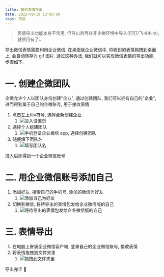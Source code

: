 ```yaml
---
title: 微信表情导出
date: 2022-09-19 13:00:00
tags: 日常
---
```


> 表情导出功能本身不常用, 但导出后再往非企微环境中导入(钉钉/飞书/kim), 就很用有了...

导出微信表情需要利用企业微信. 在桌面版企业微信中, 将收到的表情拖拽到桌面上, 会自动转存为 gif 图片. 通过这种办法, 我们就可以实现微信表情的导出功能, 步骤如下.

# 一. 创建企微团队

企微允许个人以团队身份创建"企业", 通过创建团队, 我们可以拥有自己的"企业", 进而得到属于自己的企微账号, 用于接收表情

1.  点击左上角`≡`符号, 选择全新创建企业
    1.  ![进入设置页](http://tva1.sinaimg.cn/large/007Yq4pTly1h6b79okxq5j30u01uojrx.jpg)
2.  选择个人组建团队
    1.  ![手机登录企业微信 app, 选择创建团队](http://tva1.sinaimg.cn/large/007Yq4pTly1h6b76zhhl9j30u01uomxy.jpg)
3.  随便填下团队名
    1.  ![填写团队名](http://tva1.sinaimg.cn/large/007Yq4pTly1h6b77rn6efj30u01uoaah.jpg)

进入后即得到一个企业微信账号
    
# 二. 用企业微信账号添加自己

1.  添加好友, 搜索自己的手机号, 添加的微信为好友
    1.  ![添加自己为好友](http://tva1.sinaimg.cn/large/007Yq4pTly1h6b7d6hrqmj30u01uowi0.jpg)
2.  切换到微信, 将待导出的表情包发给企业微信版的自己
    1. ![将待导出的表情包发给企业微信版的自己](http://tva1.sinaimg.cn/large/007Yq4pTly1h6b7eoo8wlj30u01uojsw.jpg)

# 三. 表情导出

1.  在电脑上安装企业微信客户端, 登录自己的企业微信账号, 接收表情
2.  将表情拖拽到文件夹里
    1.  ![拖拽到文件夹里](http://tva1.sinaimg.cn/large/007Yq4pTly1h6b7kvbveyj311t0ljqb1.jpg)

导出完毕 🎉
